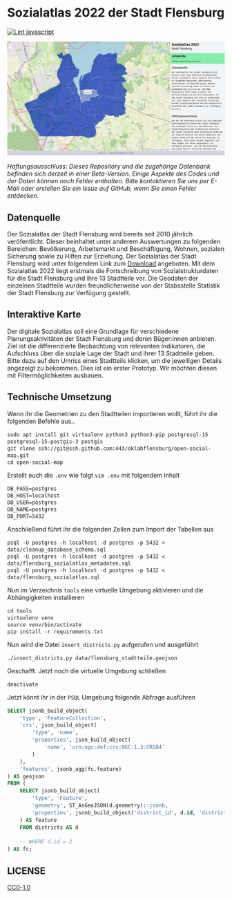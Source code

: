 # Sozialatlas 2022 der Stadt Flensburg

[![Lint javascript](https://github.com/oklabflensburg/open-social-map/actions/workflows/lint-js.yml/badge.svg)](https://github.com/oklabflensburg/open-social-map/actions/workflows/lint-js.yml)


![Sozialatlas 2022 der Stadt Flensburg](https://raw.githubusercontent.com/oklabflensburg/open-social-map/main/wiki/screenshot_social_map.jpg)

_Haftungsausschluss: Dieses Repository und die zugehörige Datenbank befinden sich derzeit in einer Beta-Version. Einige Aspekte des Codes und der Daten können noch Fehler enthalten. Bitte kontaktieren Sie uns per E-Mail oder erstellen Sie ein Issue auf GitHub, wenn Sie einen Fehler entdecken._


## Datenquelle

Der Sozialatlas der Stadt Flensburg wird bereits seit 2010 jährlich veröfentlicht. Dieser beinhaltet unter anderem Auswertungen zu folgenden Bereichen: Bevölkerung, Arbeitsmarkt und Beschäftigung, Wohnen, sozialen Sicherung sowie zu Hilfen zur Erziehung. Der Sozialatlas der Stadt Flensburg wird unter folgendem Link zum [Download](https://www.flensburg.de/Leben-Soziales/Familie-Soziales/Sozialatlas) angeboten. Mit dem Sozialatlas 2022 liegt erstmals die Fortschreibung von Sozialstrukturdaten für die Stadt Flensburg und ihre 13 Stadtteile vor. Die Geodaten der einzelnen Stadtteile wurden freundlicherweise von der Stabsstelle Statistik der Stadt Flensburg zur Verfügung gestellt.


## Interaktive Karte

Der digitale Sozialatlas soll eine Grundlage für verschiedene Planungsaktivitäten der Stadt Flensburg und deren Büger:innen anbieten. Ziel ist die differenzierte Beobachtung von relevanten Indikatoren, die Aufschluss über die soziale Lage der Stadt und ihrer 13 Stadtteile geben. Bitte dazu auf den Umriss eines Stadtteils klicken, um die jeweiligen Details angezeigt zu bekommen. Dies ist ein erster Prototyp. Wir möchten diesen mit Filtermöglichkeiten ausbauen.


## Technische Umsetzung

Wenn ihr die Geometrien zu den Stadtteilen importieren wollt, führt ihr die folgenden Befehle aus..

```
sudo apt install git virtualenv python3 python3-pip postgresql-15 postgresql-15-postgis-3 postgis
git clone ssh://git@ssh.github.com:443/oklabflensburg/open-social-map.git
cd open-social-map
```


Erstellt euch die `.env` wie folgt `vim .env` mit folgendem Inhalt

```
DB_PASS=postgres
DB_HOST=localhost
DB_USER=postgres
DB_NAME=postgres
DB_PORT=5432
```


Anschließend führt ihr die folgenden Zeilen zum Import der Tabellen aus

```
psql -U postgres -h localhost -d postgres -p 5432 < data/cleanup_database_schema.sql
psql -U postgres -h localhost -d postgres -p 5432 < data/flensburg_sozialatlas_metadaten.sql
psql -U postgres -h localhost -d postgres -p 5432 < data/flensburg_sozialatlas.sql
```


Nun im Verzeichnis `tools` eine virtuelle Umgebung aktivieren und die Abhängigkeiten installieren

```
cd tools
virtualenv venv
source venv/bin/activate
pip install -r requirements.txt
```


Nun wird die Datei `insert_districts.py` aufgerufen und ausgeführt

```
./insert_districts.py data/flensburg_stadtteile.geojson
```


Geschafft. Jetzt noch die virtuelle Umgebung schließen

```
deactivate
```


Jetzt könnt ihr in der `PSQL` Umgebung folgende Abfrage ausführen


```sql
SELECT jsonb_build_object(
    'type', 'FeatureCollection',
    'crs', json_build_object(
        'type', 'name',
        'properties', json_build_object(
            'name', 'urn:ogc:def:crs:OGC:1.3:CRS84'
        )
    ),
    'features', jsonb_agg(fc.feature)
) AS geojson
FROM (
    SELECT jsonb_build_object(
        'type', 'Feature',
        'geometry', ST_AsGeoJSON(d.geometry)::jsonb,
        'properties', jsonb_build_object('district_id', d.id, 'district_name', d.name)
    ) AS feature
    FROM districts AS d

    -- WHERE d.id = 2
) AS fc;
```


## LICENSE

[CC0-1.0](LICENSE)
